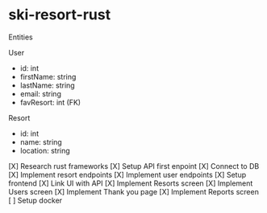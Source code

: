 # ski-resort-rust

Entities

User
 - id: int
 - firstName: string
 - lastName: string
 - email: string
 - favResort: int (FK)

Resort
 - id: int
 - name: string
 - location: string

[X] Research rust frameworks
[X] Setup API first enpoint
[X] Connect to DB
[X] Implement resort endpoints
[X] Implement user endpoints
[X] Setup frontend
[X] Link UI with API
[X] Implement Resorts screen
[X] Implement Users screen
[X] Implement Thank you page
[X] Implement Reports screen
[ ] Setup docker